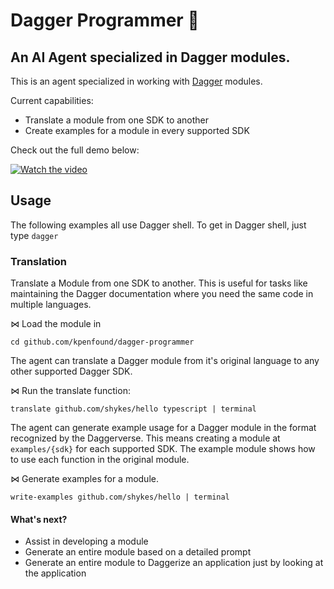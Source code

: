 # Dagger Programmer 🤖

## An AI Agent specialized in Dagger modules.

This is an agent specialized in working with [Dagger](https://dagger.io) modules.

Current capabilities:
- Translate a module from one SDK to another
- Create examples for a module in every supported SDK

Check out the full demo below:

[![Watch the video](https://img.youtube.com/vi/Vqqz052vmHc/maxresdefault.jpg)](https://www.youtube.com/watch?v=Vqqz052vmHc)

## Usage

The following examples all use Dagger shell. To get in Dagger shell, just type `dagger`

### Translation

Translate a Module from one SDK to another. This is useful for tasks like maintaining the Dagger documentation where you need the same code in multiple languages.

⋈ Load the module in
```
cd github.com/kpenfound/dagger-programmer
```

The agent can translate a Dagger module from it's original language to any other supported Dagger SDK.

⋈ Run the translate function:
```
translate github.com/shykes/hello typescript | terminal
```

The agent can generate example usage for a Dagger module in the format recognized by the Daggerverse. This means creating a module at `examples/{sdk}` for each supported SDK. The example module shows how to use each function in the original module.

⋈ Generate examples for a module.
```
write-examples github.com/shykes/hello | terminal
```

#### What's next?

- Assist in developing a module
- Generate an entire module based on a detailed prompt
- Generate an entire module to Daggerize an application just by looking at the application
